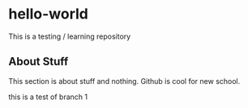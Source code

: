 # hello-world
This is a testing / learning repository

## About Stuff
This section is about stuff and nothing.
Github is cool for new school.

this is a test of branch 1
